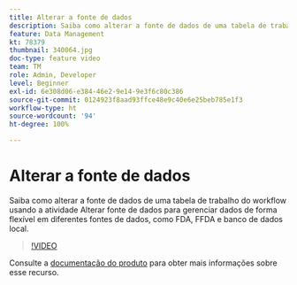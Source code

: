 ```yaml
---
title: Alterar a fonte de dados
description: Saiba como alterar a fonte de dados de uma tabela de trabalho do workflow usando a atividade Alterar fonte de dados para gerenciar dados de forma flexível em diferentes fontes de dados, como FDA, FFDA e banco de dados local.
feature: Data Management
kt: 78379
thumbnail: 340064.jpg
doc-type: feature video
team: TM
role: Admin, Developer
level: Beginner
exl-id: 6e308d06-e384-46e2-9e14-9e3f6c80c386
source-git-commit: 0124923f8aad93ffce48e9c40e6e25beb785e1f3
workflow-type: ht
source-wordcount: '94'
ht-degree: 100%

---
```


# Alterar a fonte de dados

Saiba como alterar a fonte de dados de uma tabela de trabalho do workflow usando a atividade Alterar fonte de dados para gerenciar dados de forma flexível em diferentes fontes de dados, como FDA, FFDA e banco de dados local.

>[!VIDEO](https://video.tv.adobe.com/v/340064?quality=12)

Consulte a [documentação do produto](https://experienceleague.adobe.com/docs/campaign/campaign-v8/config/workflows.html?lang=pt-BR#change-data-source-activity) para obter mais informações sobre esse recurso.
